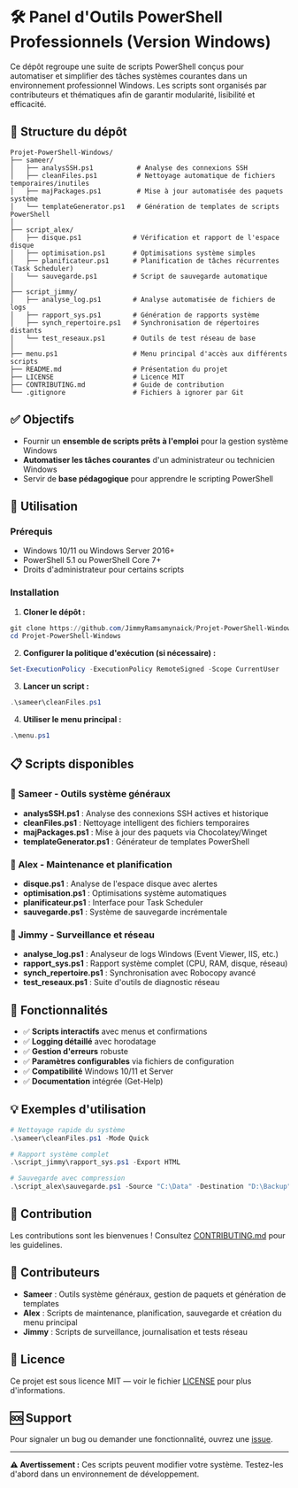# 🛠️ Panel d'Outils PowerShell Professionnels (Version Windows)

Ce dépôt regroupe une suite de scripts PowerShell conçus pour automatiser et simplifier des tâches systèmes courantes dans un environnement professionnel Windows. Les scripts sont organisés par contributeurs et thématiques afin de garantir modularité, lisibilité et efficacité.

## 📁 Structure du dépôt

```
Projet-PowerShell-Windows/
├── sameer/
│   ├── analysSSH.ps1           # Analyse des connexions SSH
│   ├── cleanFiles.ps1          # Nettoyage automatique de fichiers temporaires/inutiles
│   ├── majPackages.ps1         # Mise à jour automatisée des paquets système
│   └── templateGenerator.ps1   # Génération de templates de scripts PowerShell
│
├── script_alex/
│   ├── disque.ps1             # Vérification et rapport de l'espace disque
│   ├── optimisation.ps1       # Optimisations système simples
│   ├── planificateur.ps1      # Planification de tâches récurrentes (Task Scheduler)
│   └── sauvegarde.ps1         # Script de sauvegarde automatique
│
├── script_jimmy/
│   ├── analyse_log.ps1        # Analyse automatisée de fichiers de logs
│   ├── rapport_sys.ps1        # Génération de rapports système
│   ├── synch_repertoire.ps1   # Synchronisation de répertoires distants
│   └── test_reseaux.ps1       # Outils de test réseau de base
│
├── menu.ps1                   # Menu principal d'accès aux différents scripts
├── README.md                  # Présentation du projet
├── LICENSE                    # Licence MIT
├── CONTRIBUTING.md            # Guide de contribution
└── .gitignore                 # Fichiers à ignorer par Git
```

## ✅ Objectifs

- Fournir un **ensemble de scripts prêts à l'emploi** pour la gestion système Windows
- **Automatiser les tâches courantes** d'un administrateur ou technicien Windows
- Servir de **base pédagogique** pour apprendre le scripting PowerShell

## 🚀 Utilisation

### Prérequis
- Windows 10/11 ou Windows Server 2016+
- PowerShell 5.1 ou PowerShell Core 7+
- Droits d'administrateur pour certains scripts

### Installation

1. **Cloner le dépôt :**
```powershell
git clone https://github.com/JimmyRamsamynaick/Projet-PowerShell-Windows.git
cd Projet-PowerShell-Windows
```

2. **Configurer la politique d'exécution (si nécessaire) :**
```powershell
Set-ExecutionPolicy -ExecutionPolicy RemoteSigned -Scope CurrentUser
```

3. **Lancer un script :**
```powershell
.\sameer\cleanFiles.ps1
```

4. **Utiliser le menu principal :**
```powershell
.\menu.ps1
```

## 📋 Scripts disponibles

### 👤 Sameer - Outils système généraux
- **analysSSH.ps1** : Analyse des connexions SSH actives et historique
- **cleanFiles.ps1** : Nettoyage intelligent des fichiers temporaires
- **majPackages.ps1** : Mise à jour des paquets via Chocolatey/Winget
- **templateGenerator.ps1** : Générateur de templates PowerShell

### 👤 Alex - Maintenance et planification
- **disque.ps1** : Analyse de l'espace disque avec alertes
- **optimisation.ps1** : Optimisations système automatiques
- **planificateur.ps1** : Interface pour Task Scheduler
- **sauvegarde.ps1** : Système de sauvegarde incrémentale

### 👤 Jimmy - Surveillance et réseau
- **analyse_log.ps1** : Analyseur de logs Windows (Event Viewer, IIS, etc.)
- **rapport_sys.ps1** : Rapport système complet (CPU, RAM, disque, réseau)
- **synch_repertoire.ps1** : Synchronisation avec Robocopy avancé
- **test_reseaux.ps1** : Suite d'outils de diagnostic réseau

## 🔧 Fonctionnalités

- ✅ **Scripts interactifs** avec menus et confirmations
- ✅ **Logging détaillé** avec horodatage
- ✅ **Gestion d'erreurs** robuste
- ✅ **Paramètres configurables** via fichiers de configuration
- ✅ **Compatibilité** Windows 10/11 et Server
- ✅ **Documentation** intégrée (Get-Help)

## 💡 Exemples d'utilisation

```powershell
# Nettoyage rapide du système
.\sameer\cleanFiles.ps1 -Mode Quick

# Rapport système complet
.\script_jimmy\rapport_sys.ps1 -Export HTML

# Sauvegarde avec compression
.\script_alex\sauvegarde.ps1 -Source "C:\Data" -Destination "D:\Backup" -Compress
```

## 🤝 Contribution

Les contributions sont les bienvenues ! Consultez [CONTRIBUTING.md](CONTRIBUTING.md) pour les guidelines.

## 👥 Contributeurs

- **Sameer** : Outils système généraux, gestion de paquets et génération de templates
- **Alex** : Scripts de maintenance, planification, sauvegarde et création du menu principal
- **Jimmy** : Scripts de surveillance, journalisation et tests réseau

## 📄 Licence

Ce projet est sous licence MIT — voir le fichier [LICENSE](LICENSE) pour plus d'informations.

## 🆘 Support

Pour signaler un bug ou demander une fonctionnalité, ouvrez une [issue](https://github.com/JimmyRamsamynaick/Projet-PowerShell-Windows/issues).

---

**⚠️ Avertissement :** Ces scripts peuvent modifier votre système. Testez-les d'abord dans un environnement de développement.